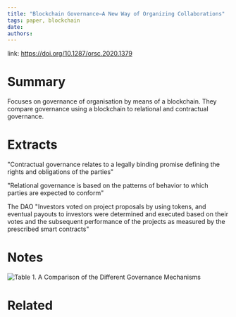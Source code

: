 ```yaml
---
title: "Blockchain Governance—A New Way of Organizing Collaborations"
tags: paper, blockchain
date:
authors:
---
```


link: https://doi.org/10.1287/orsc.2020.1379

# Summary
Focuses on governance of organisation by means of a blockchain. They compare governance using a blockchain to relational and contractual governance.
# Extracts
"Contractual governance relates to a legally binding promise defining the rights and obligations of the parties"

"Relational governance is based on the patterns of behavior to which parties are expected to conform"

The DAO "Investors voted on project proposals by using tokens, and eventual payouts to investors were determined and executed based on their votes and the subsequent performance of the projects as measured by the prescribed smart contracts"

# Notes
![Table 1. A Comparison of the Different Governance Mechanisms](https://i.imgur.com/Y9WOeVF.png)

# Related
